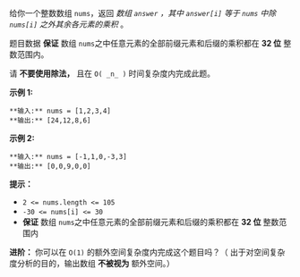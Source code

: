 给你一个整数数组 `nums`，返回 _数组  `answer` ，其中 `answer[i]` 等于 `nums` 中除 `nums[i]`
之外其余各元素的乘积_ 。

题目数据 **保证** 数组 `nums`之中任意元素的全部前缀元素和后缀的乘积都在  **32 位** 整数范围内。

请 **不要使用除法，** 且在 `O( _n_ )` 时间复杂度内完成此题。



**示例 1:**

    
    
    **输入:** nums = [1,2,3,4]
    **输出:** [24,12,8,6]
    

**示例 2:**

    
    
    **输入:** nums = [-1,1,0,-3,3]
    **输出:** [0,0,9,0,0]
    



**提示：**

  * `2 <= nums.length <= 105`
  * `-30 <= nums[i] <= 30`
  * **保证** 数组 `nums`之中任意元素的全部前缀元素和后缀的乘积都在  **32 位** 整数范围内



**进阶：** 你可以在 `O(1)` 的额外空间复杂度内完成这个题目吗？（ 出于对空间复杂度分析的目的，输出数组 **不被视为** 额外空间。）

